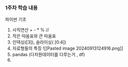 ### 1주차 학습 내용
파이썬 기초 
1. 사칙연산 + - \* % //
2. 작은 따옴표와 큰 따옴표
3. 인덱싱(\[3]), 슬라이싱( \[0:4])
4. 자료형들의 특징
![[Pasted image 20240913124916.png]]
5. pandas (다차원데이터를 다루는거 , df)
6. 